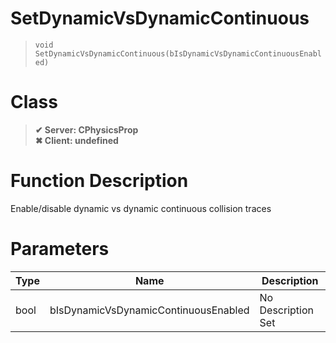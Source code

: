 # SetDynamicVsDynamicContinuous
> `void SetDynamicVsDynamicContinuous(bIsDynamicVsDynamicContinuousEnabled)`
# Class
> __✔ Server: CPhysicsProp__  
> __✖ Client: undefined__  
# Function Description
Enable/disable dynamic vs dynamic continuous collision traces
# Parameters
Type|Name|Description
--|--|--
bool|bIsDynamicVsDynamicContinuousEnabled|No Description Set
